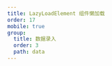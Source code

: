 ```yaml
---
title: LazyLoadElement 组件懒加载
order: 17
mobile: true
group:
  title: 数据录入
  order: 3
  path: data
---
```


<code src="../demo/LazyLoadElement.tsx"></code>
<API src="../src/LazyLoadElement.tsx"></API>
